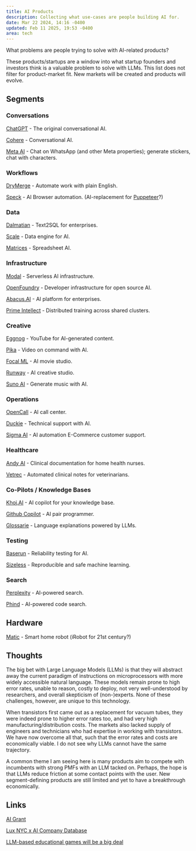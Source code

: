 ```yaml
---
title: AI Products
description: Collecting what use-cases are people building AI for.
date: Mar 22 2024, 14:16 -0400
updated: Feb 11 2025, 19:53 -0400
area: tech
---
```


What problems are people trying to solve with AI-related products?

These products/startups are a window into what startup founders and investors think is a valuable problem to solve with LLMs. This list does not filter for product-market fit. New markets will be created and products will evolve.

## Segments

### Conversations

[ChatGPT](https://openai.com/chatgpt) - The original conversational AI.

[Cohere](https://cohere.com) - Conversational AI.

[Meta AI](https://ai.meta.com/genai/) - Chat on WhatsApp (and other Meta properties); generate stickers, chat with characters.

### Workflows

[DryMerge](https://www.drymerge.com) - Automate work with plain English.

[Speck](https://speck.bot/) - AI Browser automation. (AI-replacement for [Puppeteer](https://pptr.dev)?)

### Data

[Dalmatian](https://www.dalmatian.ai/) - Text2SQL for enterprises.

[Scale](https://scale.com) - Data engine for AI.

[Matrices](https://matrices.app) - Spreadsheet AI.

### Infrastructure

[Modal](https://modal.com) - Serverless AI infrastructure.

[OpenFoundry](https://www.openfoundry.ai) - Developer infrastructure for open source AI.

[Abacus.AI](https://abacus.ai) - AI platform for enterprises.

[Prime Intellect](https://www.primeintellect.ai) - Distributed training across shared clusters.

### Creative

[Eggnog](<[https://www.eggnog.ai](https://www.eggnog.ai/)>) - YouTube for AI-generated content.

[Pika](https://pika.art/home) - Video on command with AI.

[Focal ML](https://focalml.com) - AI movie studio.

[Runway](https://runwayml.com) - AI creative studio.

[Suno AI](https://suno-ai.org) - Generate music with AI.

### Operations

[OpenCall](https://opencall.ai) - AI call center.

[Duckie](https://www.duckie.ai) - Technical support with AI.

[Sigma AI](https://sigmamind.ai) - AI automation E-Commerce customer support.

### Healthcare

[Andy AI](https://with-andy.com) - Clinical documentation for home health nurses.

[Vetrec](https://www.vetrec.io) - Automated clinical notes for veterinarians.

### Co-Pilots / Knowledge Bases

[Khoj.AI](https://khoj.dev) - AI copilot for your knowledge base.

[Github Copilot](https://github.com/features/copilot) - AI pair programmer.

[Glossarie](https://glossarie.app) - Language explanations powered by LLMs.

### Testing

[Baserun](https://www.baserun.ai) - Reliability testing for AI.

[Sizeless](https://sizeless.co) - Reproducible and safe machine learning.

### Search

[Perplexity](https://www.perplexity.ai) - AI-powered search.

[Phind](https://www.phind.com) - AI-powered code search.

## Hardware

[Matic](https://maticrobots.com) - Smart home robot (iRobot for 21st century?)

## Thoughts

The big bet with Large Language Models (LLMs) is that they will abstract away the current paradigm of instructions on microprocessors with more widely accessible natural language. These models remain prone to high error rates, unable to reason, costly to deploy, not very well-understood by researchers, and overall skepticism of (non-)experts. None of these challenges, however, are unique to this technology.

When transistors first came out as a replacement for vacuum tubes, they were indeed prone to higher error rates too, and had very high manufacturing/distribution costs. The markets also lacked supply of engineers and technicians who had expertise in working with transistors. We have now overcome all that, such that the error rates and costs are economically viable. I do not see why LLMs cannot have the same trajectory.

A common theme I am seeing here is many products aim to compete with incumbents with strong PMFs with an LLM tacked on. Perhaps, the hope is that LLMs reduce friction at some contact points with the user. New segment-defining products are still limited and yet to have a breakthrough economically.

## Links

[AI Grant](https://aigrant.com)

[Lux NYC x AI Company Database](https://airtable.com/appK49oThZBOTSYlX/shr5Chudz00G5jxwW/tblFlqQHeAvsVxLNI)

[LLM-based educational games will be a big deal](https://resobscura.substack.com/p/llm-based-educational-games-will)
